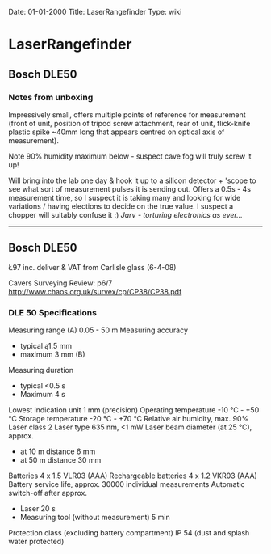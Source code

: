 Date: 01-01-2000
Title: LaserRangefinder
Type: wiki


LaserRangefinder 
================





Bosch DLE50
-----------





### Notes from unboxing

Impressively small, offers multiple points of reference for measurement
(front of unit, position of tripod screw attachment, rear of unit,
flick-knife plastic spike \~40mm long that appears centred on optical
axis of measurement).

Note 90% humidity maximum below - suspect cave fog will truly screw it
up!

Will bring into the lab one day & hook it up to a silicon detector +
'scope to see what sort of measurement pulses it is sending out. Offers
a 0.5s - 4s measurement time, so I suspect it is taking many and looking
for wide variations / having elections to decide on the true value. I
suspect a chopper will suitably confuse it :) *Jarv - torturing
electronics as ever...*





------------------------------------------------------------------------

Bosch DLE50
-----------

Ł97 inc. deliver & VAT from Carlisle glass (6-4-08)

Cavers Surveying Review: p6/7
<http://www.chaos.org.uk/survex/cp/CP38/CP38.pdf>





### DLE 50 Specifications

Measuring range (A) 0.05 - 50 m Measuring accuracy

-   typical ą1.5 mm
-   maximum 3 mm (B)

Measuring duration

-   typical &lt;0.5 s
-   Maximum 4 s

Lowest indication unit 1 mm (precision) Operating temperature -10 °C -
+50 °C Storage temperature -20 °C - +70 °C Relative air humidity, max.
90% Laser class 2 Laser type 635 nm, &lt;1 mW Laser beam diameter (at 25
°C), approx.

-   at 10 m distance 6 mm
-   at 50 m distance 30 mm

Batteries 4 x 1.5 VLR03 (AAA) Rechargeable batteries 4 x 1.2 VKR03 (AAA)
Battery service life, approx. 30000 individual measurements Automatic
switch-off after approx.

-   Laser 20 s
-   Measuring tool (without measurement) 5 min

Protection class (excluding battery compartment) IP 54 (dust and splash
water protected)











